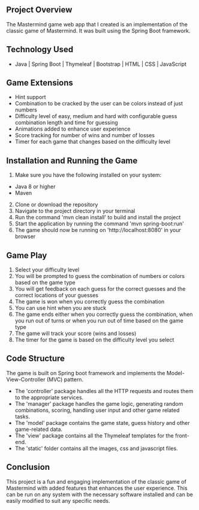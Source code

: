 ## Project Overview

The Mastermind game web app that I created is an implementation of the classic game of Mastermind. It was built using the
Spring Boot framework.

## Technology Used
* Java | Spring Boot | Thymeleaf | Bootstrap | HTML | CSS | JavaScript

## Game Extensions

* Hint support
* Combination to be cracked by the user can be colors instead of just numbers
* Difficulty level of easy, medium and hard with configurable guess combination length and time for guessing
* Animations added to enhance user experience
* Score tracking for number of wins and number of losses
* Timer for each game that changes based on the difficulty level

## Installation and Running the Game

1. Make sure you have the following installed on your system:

* Java 8 or higher
* Maven

2. Clone or download the repository
3. Navigate to the project directory in your terminal
4. Run the command 'mvn clean install' to build and install the project
5. Start the application by running the command 'mvn spring-boot:run'
6. The game should now be running on 'http://localhost:8080' in your browser

## Game Play

1. Select your difficulty level
2. You will be prompted to guess the combination of numbers or colors based on the game type
3. You will get feedback on each guess for the correct guesses and the correct locations of your guesses
4. The game is won when you correctly guess the combination
5. You can use hint when you are stuck
6. The game ends either when you correctly guess the combination, when you run out of turns or when you run out of time
   based on the game type
7. The game will track your score (wins and losses)
8. The timer for the game is based on the difficulty level you select

## Code Structure
The game is built on Spring boot framework and implements the Model-View-Controller (MVC) pattern.

* The 'controller' package handles all the HTTP requests and routes them to the appropriate services.
* The 'manager' package handles the game logic, generating random combinations, scoring, handling user input and other game related tasks.
* The 'model' package contains the game state, guess history and other game-related data.
* The 'view' package contains all the Thymeleaf templates for the front-end.
* The 'static' folder contains all the images, css and javascript files.

## Conclusion
This project is a fun and engaging implementation of the classic game of Mastermind with added features that enhances
the user experience. This can be run on any system with the necessary software installed and can be easily modified to
suit any specific needs.